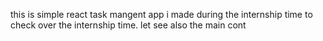 this is simple react task mangent app  i made during the internship time to check over the internship time. let see also the main cont 

